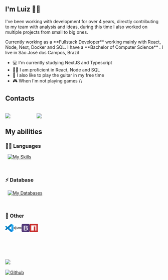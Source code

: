 ## I'm Luiz 👨‍💻

<p>I've been working with development for over 4 years, directly contributing to my team with analysis and ideas, during this time I also worked on multiple projects from small to big ones.</p>
 <p>Currently working as a **Fullstack Developer** working mainly with React, Node, Next, Docker and SQL. I have a **Bachelor of Computer Science** . I live in São José dos Campos, Brazil</p>

- :computer: I'm currently studying NextJS and Typescript
- :man_technologist: I am proficient in React, Node and SQL
- :guitar: I also like to play the guitar in my free time
- :video_game: When I'm not playing games /\ 

## Contacts
&nbsp;
</br>
[<img align="left" width="100px" src="https://img.shields.io/badge/LinkedIn-0077B5?style=for-the-badge&logo=linkedin&logoColor=white"/>][linkedin]
[<img align="left" width="100px" src="https://img.shields.io/badge/Instagram-E4405F?style=for-the-badge&logo=instagram&logoColor=white"/>][instagram]
&nbsp;
</br>

## My abilities
### 👩‍💻 Languages 
&nbsp;
[![My Skills](https://skillicons.dev/icons?i=react,nodejs,nextjs,docker,js,ts,html,css&perline=4)](https://skillicons.dev)

</br>

### ⚡ Database
&nbsp;
[![My Databases](https://skillicons.dev/icons?i=mysql,sqlite)](https://skillicons.dev)

</br>

### :gem: Other
&nbsp;
<img align="left" alt="Visual Studio Code" width="26px" src="https://raw.githubusercontent.com/github/explore/80688e429a7d4ef2fca1e82350fe8e3517d3494d/topics/visual-studio-code/visual-studio-code.png" />
<img align="left" background-color="white" alt="Unity" width="26px" src="https://raw.githubusercontent.com/github/explore/80688e429a7d4ef2fca1e82350fe8e3517d3494d/topics/unity/unity.png" />
<img align="left" alt="BootStrap" width="26px" src="https://raw.githubusercontent.com/github/explore/80688e429a7d4ef2fca1e82350fe8e3517d3494d/topics/bootstrap/bootstrap.png" />
<img align="left" alt="Npm" width="26px" src="https://raw.githubusercontent.com/github/explore/80688e429a7d4ef2fca1e82350fe8e3517d3494d/topics/npm/npm.png" />

</br>

</br>

</br>

</br>

![](https://github-readme-stats.vercel.app/api/top-langs/?username=tortugaum)

[![Github](https://img.shields.io/github/followers/tortugaum?label=Follow&style=social)](https://github.com/tortugaum)

[linkedin]: https://www.linkedin.com/in/luiz-felipe-forcato-b88144188
[instagram]: https://www.instagram.com/luiz_felipe_f
